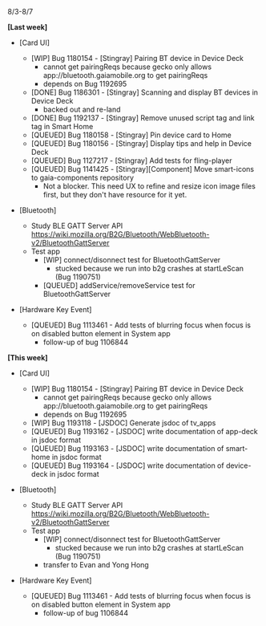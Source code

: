 8/3-8/7

**[Last week]**
* [Card UI]
  * [WIP] Bug 1180154 - [Stingray] Pairing BT device in Device Deck
    - cannot get pairingReqs because gecko only allows app://bluetooth.gaiamobile.org to get pairingReqs
    - depends on Bug 1192695
  * [DONE] Bug 1186301 - [Stingray] Scanning and display BT devices in Device Deck
    - backed out and re-land
  * [DONE] Bug 1192137 - [Stingray] Remove unused script tag and link tag in Smart Home
  * [QUEUED] Bug 1180158 - [Stingray] Pin device card to Home
  * [QUEUED] Bug 1180156 - [Stingray] Display tips and help in Device Deck
  * [QUEUED] Bug 1127217 - [Stingray] Add tests for fling-player
  * [QUEUED] Bug 1141425 - [Stingray][Component] Move smart-icons to gaia-components repository
    - Not a blocker. This need UX to refine and resize icon image files first, but they don't have resource for it yet.

* [Bluetooth]
  * Study BLE GATT Server API https://wiki.mozilla.org/B2G/Bluetooth/WebBluetooth-v2/BluetoothGattServer
  * Test app
    - [WIP] connect/disonnect test for BluetoothGattServer
      - stucked because we run into b2g crashes at startLeScan (Bug 1190751)
    - [QUEUED] addService/removeService test for BluetoothGattServer

* [Hardware Key Event]
  * [QUEUED] Bug 1113461 - Add tests of blurring focus when focus is on disabled button element in System app
    - follow-up of bug 1106844


**[This week]**
* [Card UI]
  * [WIP] Bug 1180154 - [Stingray] Pairing BT device in Device Deck
    - cannot get pairingReqs because gecko only allows app://bluetooth.gaiamobile.org to get pairingReqs
    - depends on Bug 1192695
  * [WIP] Bug 1193118 - [JSDOC] Generate jsdoc of tv_apps
  * [QUEUED] Bug 1193162 - [JSDOC] write documentation of app-deck in jsdoc format
  * [QUEUED] Bug 1193163 - [JSDOC] write documentation of smart-home in jsdoc format
  * [QUEUED] Bug 1193164 - [JSDOC] write documentation of device-deck in jsdoc format

* [Bluetooth]
  * Study BLE GATT Server API https://wiki.mozilla.org/B2G/Bluetooth/WebBluetooth-v2/BluetoothGattServer
  * Test app
    - [WIP] connect/disonnect test for BluetoothGattServer
      - stucked because we run into b2g crashes at startLeScan (Bug 1190751)
    - transfer to Evan and Yong Hong

* [Hardware Key Event]
  * [QUEUED] Bug 1113461 - Add tests of blurring focus when focus is on disabled button element in System app
    - follow-up of bug 1106844
